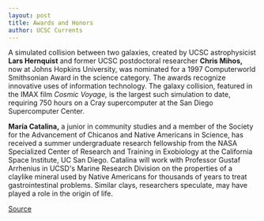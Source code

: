 ```yaml
---
layout: post
title: Awards and Honors
author: UCSC Currents
---
```


A simulated collision between two galaxies, created by UCSC astrophysicist **Lars Hernquist** and former UCSC postdoctoral researcher **Chris Mihos,** now at Johns Hopkins University, was nominated for a 1997 Computerworld Smithsonian Award in the science category. The awards recognize innovative uses of information technology. The galaxy collision, featured in the IMAX film _Cosmic Voyage,_ is the largest such simulation to date, requiring 750 hours on a Cray supercomputer at the San Diego Supercomputer Center. 

**María Catalina,** a junior in community studies and a member of the Society for the Advancement of Chicanos and Native Americans in Science, has received a summer undergraduate research fellowship from the NASA Specialized Center of Research and Training in Exobiology at the California Space Institute, UC San Diego. Catalina will work with Professor Gustaf Arrhenius in UCSD's Marine Research Division on the properties of a claylike mineral used by Native Americans for thousands of years to treat gastrointestinal problems. Similar clays, researchers speculate, may have played a role in the origin of life.

[Source](http://www1.ucsc.edu/oncampus/currents/97-04-07/awards.htm "Permalink to Awards and Honors: 04-07-97")
